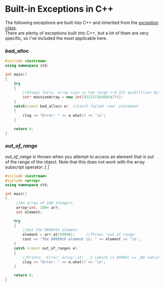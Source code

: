 # Built-in Exceptions in C++
The following exceptions are built into C++ and inherited from the [_exception class_](https://en.cppreference.com/w/cpp/error/exception). <br />
There are plenty of exceptions built into C++, but a lot of them are very specific, so I've included the most applicable here.

### _bad\_alloc_

```C++
#include <iostream>
using namespace std;

int main()
{
    try
    {
        //Always fails, array size is too large (~9.223 quadrillion bytes or 8 petabytes)
        int* massiveArray = new int[9223372036854775];
    }
    catch(const bad_alloc& e)  //Catch failed 'new' statement
    {
        clog << "Error: " << e.what() << '\n';
    }

    return 0;
}
```

### _out\_of\_range_
_out\_of\_range_ is thrown when you attempt to access an element that is out of the range of the object. Note that this does not work with the array subscript operator: _[ ]_

```C++
#include <iostream>
#include <array>
using namespace std;

int main()
{
     //An array of 100 integers
     array<int, 100> arr;
     int element;

    try
    {
        //Get the 99999th element
        element = arr.at(99998);     //Throws 'out_of_range'
        cout << "The 99999th element is: " << element << '\n';
    }
    catch (const out_of_range& e)
    {
        //Prints: 'Error: array::at: __n (which is 99998) >= _Nm (which is 100)'
        clog << "Error: " << e.what() << '\n';
    }

    return 0;
}
```
